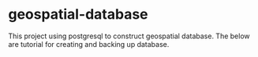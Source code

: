 # geospatial-database
This project using postgresql to construct geospatial database. The below are tutorial for creating and backing up database.

